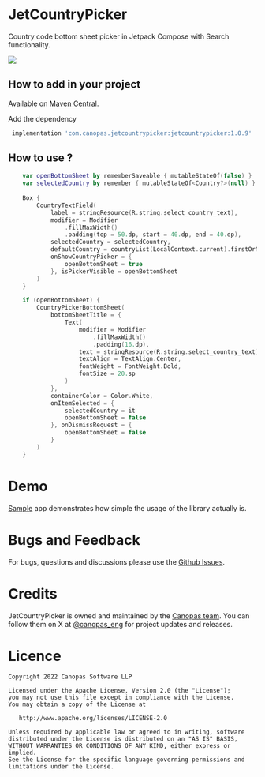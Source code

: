 # JetCountryPicker

Country code bottom sheet picker in Jetpack Compose with Search functionality.

<img src="https://github.com/canopas/JetCountrypicker/blob/main/gif/Peek%202022-04-11%2011-46.gif" />

## How to add in your project

Available on [Maven Central](https://repo1.maven.org/maven2/com/canopas/jetcountrypicker/jetcountrypicker/).
  
Add the dependency
```gradle
 implementation 'com.canopas.jetcountrypicker:jetcountrypicker:1.0.9'
```

## How to use ?

```kotlin
    var openBottomSheet by rememberSaveable { mutableStateOf(false) }
    var selectedCountry by remember { mutableStateOf<Country?>(null) }
    
    Box {
        CountryTextField(
            label = stringResource(R.string.select_country_text),
            modifier = Modifier
                .fillMaxWidth()
                .padding(top = 50.dp, start = 40.dp, end = 40.dp),
            selectedCountry = selectedCountry,
            defaultCountry = countryList(LocalContext.current).firstOrNull { it.code == "IN" },
            onShowCountryPicker = {
                openBottomSheet = true
            }, isPickerVisible = openBottomSheet
        )
    }

    if (openBottomSheet) {
        CountryPickerBottomSheet(
            bottomSheetTitle = {
                Text(
                    modifier = Modifier
                        .fillMaxWidth()
                        .padding(16.dp),
                    text = stringResource(R.string.select_country_text),
                    textAlign = TextAlign.Center,
                    fontWeight = FontWeight.Bold,
                    fontSize = 20.sp
                )
            },
            containerColor = Color.White,
            onItemSelected = {
                selectedCountry = it
                openBottomSheet = false
            }, onDismissRequest = {
                openBottomSheet = false
            }
        )
    }
```

# Demo
[Sample](https://github.com/canopas/JetCountrypicker/tree/main/app) app demonstrates how simple the usage of the library actually is.

# Bugs and Feedback
For bugs, questions and discussions please use the [Github Issues](https://github.com/canopas/JetCountrypicker/issues).

# Credits

JetCountryPicker is owned and maintained by the [Canopas team](https://canopas.com/). You can follow them on X at [@canopas_eng](https://x.com/canopas_eng) for project updates and releases.

# Licence

```
Copyright 2022 Canopas Software LLP

Licensed under the Apache License, Version 2.0 (the "License");
you may not use this file except in compliance with the License.
You may obtain a copy of the License at

   http://www.apache.org/licenses/LICENSE-2.0

Unless required by applicable law or agreed to in writing, software
distributed under the License is distributed on an "AS IS" BASIS,
WITHOUT WARRANTIES OR CONDITIONS OF ANY KIND, either express or implied.
See the License for the specific language governing permissions and
limitations under the License.
```

